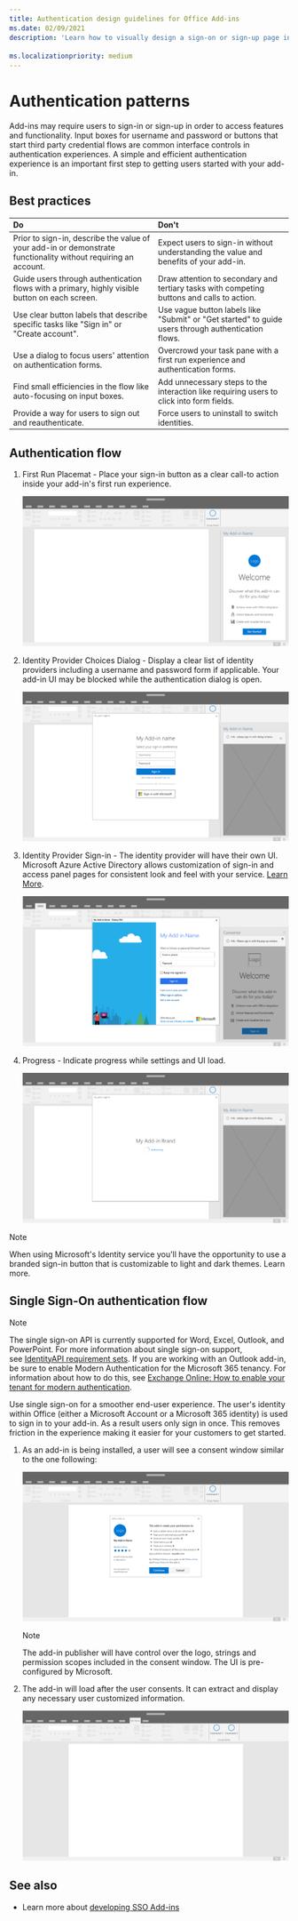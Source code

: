 ```yaml
---
title: Authentication design guidelines for Office Add-ins
ms.date: 02/09/2021
description: 'Learn how to visually design a sign-on or sign-up page in an Office Add-in.'

ms.localizationpriority: medium
---
```


# Authentication patterns

Add-ins may require users to sign-in or sign-up in order to access features and functionality. Input boxes for username and password or buttons that start third party credential flows are common interface controls in authentication experiences. A simple and efficient authentication experience is an important first step to getting users started with your add-in.

## Best practices

|Do|Don't|
|:----|:----|
|Prior to sign-in, describe the value of your add-in or demonstrate functionality without requiring an account. |Expect users to sign-in without understanding the value and benefits of your add-in.|
|Guide users through authentication flows with a primary, highly visible button on each screen. |Draw attention to secondary and tertiary tasks with competing buttons and calls to action.|
|Use clear button labels that describe specific tasks like "Sign in" or "Create account". |Use vague button labels like "Submit" or "Get started" to guide users through authentication flows.|
|Use a dialog to focus users' attention on authentication forms. |Overcrowd your task pane with a first run experience and authentication forms.|
|Find small efficiencies in the flow like auto-focusing on input boxes. |Add unnecessary steps to the interaction like requiring users to click into form fields.|
|Provide a way for users to sign out and reauthenticate. |Force users to uninstall to switch identities.|

## Authentication flow

1. First Run Placemat - Place your sign-in button as a clear call-to action inside your add-in's first run experience.

    ![Screenshot showing an add-in task pane in an Office application.](../images/add-in-fre-value-placemat.png)

1. Identity Provider Choices Dialog - Display a clear list of identity providers including a username and password form if applicable. Your add-in UI may be blocked while the authentication dialog is open.

    ![Screenshot showing the Identity Provider Choices dialog in an Office application.](../images/add-in-auth-choices-dialog.png)

1. Identity Provider Sign-in - The identity provider will have their own UI. Microsoft Azure Active Directory allows customization of sign-in and access panel pages for consistent look and feel with your service. [Learn More](/azure/active-directory/fundamentals/customize-branding).

    ![Screenshot showing the Identity Provider Sign-in dialog in an Office application.](../images/add-in-auth-identity-sign-in.png)

1. Progress - Indicate progress while settings and UI load.

    ![Screenshot showing a dialog with a progress indicator in an Office application.](../images/add-in-auth-modal-interstitial.png)

> [!NOTE]
> When using Microsoft's Identity service you'll have the opportunity to use a branded sign-in button that is customizable to light and dark themes. Learn more.

## Single Sign-On authentication flow

> [!NOTE]
> The single sign-on API is currently supported for Word, Excel, Outlook, and PowerPoint. For more information about single sign-on support, see [IdentityAPI requirement sets](../reference/requirement-sets/identity-api-requirement-sets.md). If you are working with an Outlook add-in, be sure to enable Modern Authentication for the Microsoft 365 tenancy. For information about how to do this, see [Exchange Online: How to enable your tenant for modern authentication](https://social.technet.microsoft.com/wiki/contents/articles/32711.exchange-online-how-to-enable-your-tenant-for-modern-authentication.aspx).

Use single sign-on for a smoother end-user experience. The user's identity within Office (either a Microsoft Account or a Microsoft 365 identity) is used to sign in to your add-in. As a result users only sign in once. This removes friction in the experience making it easier for your customers to get started.

1. As an add-in is being installed, a user will see a consent window similar to the one following:

    ![Screenshot showing the consent window in an Office application when an add-in is being installed.](../images/add-in-auth-SSO-consent-dialog.png)

    > [!NOTE]
    > The add-in publisher will have control over the logo, strings and permission scopes included in the consent window. The UI is pre-configured by Microsoft.

1. The add-in will load after the user consents. It can extract and display any necessary user customized information.

    ![Screenshot showing an Office application with add-in buttons displayed in the ribbon.](../images/add-in-ribbon.png)

## See also

- Learn more about [developing SSO Add-ins](../develop/sso-in-office-add-ins.md)
